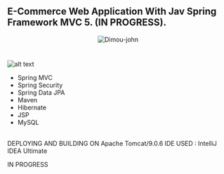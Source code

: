 ##  E-Commerce Web Application With Jav Spring Framework MVC 5. (IN PROGRESS).
<p align="center">
  <img src="https://imgur.com/cysl8XX.png?raw=true" alt="Dimou-john"/>
</p>



# 

![alt text](https://imgur.com/cysl8XX.png)

- Spring MVC
- Spring Security
- Spring Data JPA
- Maven
- Hibernate
- JSP
- MySQL <BR><BR>
  
DEPLOYING AND BUILDING ON Apache Tomcat/9.0.6
IDE USED  : IntelliJ IDEA Ultimate

IN PROGRESS
